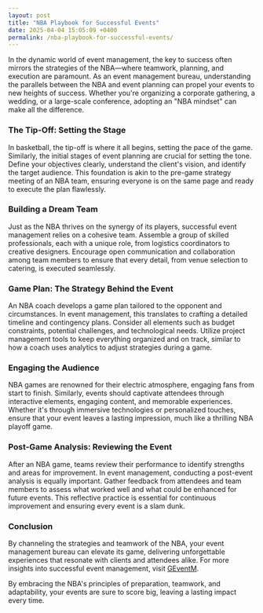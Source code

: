 ```yaml
---
layout: post
title: "NBA Playbook for Successful Events"
date: 2025-04-04 15:05:09 +0400
permalink: /nba-playbook-for-successful-events/
---
```



In the dynamic world of event management, the key to success often mirrors the strategies of the NBA—where teamwork, planning, and execution are paramount. As an event management bureau, understanding the parallels between the NBA and event planning can propel your events to new heights of success. Whether you're organizing a corporate gathering, a wedding, or a large-scale conference, adopting an "NBA mindset" can make all the difference.

### The Tip-Off: Setting the Stage

In basketball, the tip-off is where it all begins, setting the pace of the game. Similarly, the initial stages of event planning are crucial for setting the tone. Define your objectives clearly, understand the client's vision, and identify the target audience. This foundation is akin to the pre-game strategy meeting of an NBA team, ensuring everyone is on the same page and ready to execute the plan flawlessly.

### Building a Dream Team

Just as the NBA thrives on the synergy of its players, successful event management relies on a cohesive team. Assemble a group of skilled professionals, each with a unique role, from logistics coordinators to creative designers. Encourage open communication and collaboration among team members to ensure that every detail, from venue selection to catering, is executed seamlessly.

### Game Plan: The Strategy Behind the Event

An NBA coach develops a game plan tailored to the opponent and circumstances. In event management, this translates to crafting a detailed timeline and contingency plans. Consider all elements such as budget constraints, potential challenges, and technological needs. Utilize project management tools to keep everything organized and on track, similar to how a coach uses analytics to adjust strategies during a game.

### Engaging the Audience

NBA games are renowned for their electric atmosphere, engaging fans from start to finish. Similarly, events should captivate attendees through interactive elements, engaging content, and memorable experiences. Whether it's through immersive technologies or personalized touches, ensure that your event leaves a lasting impression, much like a thrilling NBA playoff game.

### Post-Game Analysis: Reviewing the Event

After an NBA game, teams review their performance to identify strengths and areas for improvement. In event management, conducting a post-event analysis is equally important. Gather feedback from attendees and team members to assess what worked well and what could be enhanced for future events. This reflective practice is essential for continuous improvement and ensuring every event is a slam dunk.

### Conclusion

By channeling the strategies and teamwork of the NBA, your event management bureau can elevate its game, delivering unforgettable experiences that resonate with clients and attendees alike. For more insights into successful event management, visit [GEventM](https://geventm.com/).

By embracing the NBA's principles of preparation, teamwork, and adaptability, your events are sure to score big, leaving a lasting impact every time.